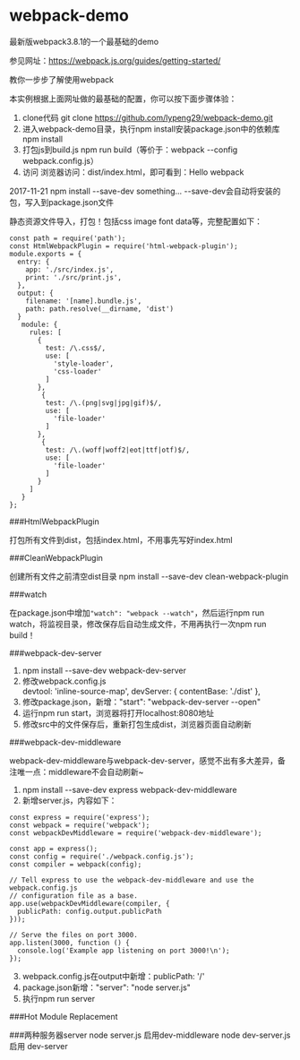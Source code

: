# webpack-demo

最新版webpack3.8.1的一个最基础的demo

参见网址：https://webpack.js.org/guides/getting-started/

教你一步步了解使用webpack

本实例根据上面网址做的最基础的配置，你可以按下面步骤体验：

1. clone代码
git clone https://github.com/lypeng29/webpack-demo.git
2. 进入webpack-demo目录，执行npm install安装package.json中的依赖库
npm install
3. 打包js到build.js
npm run build（等价于：webpack --config webpack.config.js）
4. 访问
浏览器访问：dist/index.html，即可看到：Hello webpack

2017-11-21
npm install --save-dev something...
--save-dev会自动将安装的包，写入到package.json文件

静态资源文件导入，打包！包括css image font data等，完整配置如下：

```
const path = require('path');
const HtmlWebpackPlugin = require('html-webpack-plugin');
module.exports = {
  entry: {
  	app: './src/index.js',
  	print: './src/print.js',
  },
  output: {
    filename: '[name].bundle.js',
    path: path.resolve(__dirname, 'dist')
  }
   module: {
     rules: [
       {
         test: /\.css$/,
         use: [
           'style-loader',
           'css-loader'
         ]
       },
		{
         test: /\.(png|svg|jpg|gif)$/,
         use: [
           'file-loader'
         ]
       },
		{
         test: /\.(woff|woff2|eot|ttf|otf)$/,
         use: [
           'file-loader'
         ]
       }              
     ]
   }
};
```


###HtmlWebpackPlugin

打包所有文件到dist，包括index.html，不用事先写好index.html

###CleanWebpackPlugin

创建所有文件之前清空dist目录
npm install --save-dev clean-webpack-plugin


###watch

在package.json中增加`"watch": "webpack --watch"`，然后运行npm run watch，将监视目录，修改保存后自动生成文件，不用再执行一次npm run build！


###webpack-dev-server

1. npm install --save-dev webpack-dev-server
2. 修改webpack.config.js   
  devtool: 'inline-source-map',
  devServer: {
  	contentBase: './dist'
  },
3. 修改package.json，新增："start": "webpack-dev-server --open"
4. 运行npm run start，浏览器将打开localhost:8080地址
5. 修改src中的文件保存后，重新打包生成dist，浏览器页面自动刷新


###webpack-dev-middleware

webpack-dev-middleware与webpack-dev-server，感觉不出有多大差异，备注唯一点：middleware不会自动刷新~
1. npm install --save-dev express webpack-dev-middleware
2. 新增server.js，内容如下：

```
const express = require('express');
const webpack = require('webpack');
const webpackDevMiddleware = require('webpack-dev-middleware');

const app = express();
const config = require('./webpack.config.js');
const compiler = webpack(config);

// Tell express to use the webpack-dev-middleware and use the webpack.config.js
// configuration file as a base.
app.use(webpackDevMiddleware(compiler, {
  publicPath: config.output.publicPath
}));

// Serve the files on port 3000.
app.listen(3000, function () {
  console.log('Example app listening on port 3000!\n');
});
```
3. webpack.config.js在output中新增：publicPath: '/'
4. package.json新增："server": "node server.js"
5. 执行npm run server


###Hot Module Replacement

###两种服务器server
node server.js 启用dev-middleware
node dev-server.js 启用 dev-server




